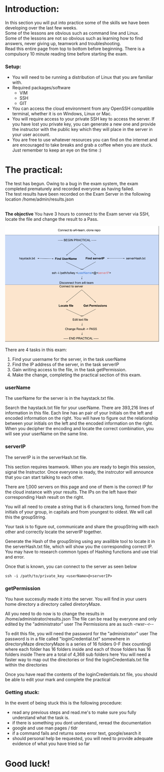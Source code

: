# Introduction:
In this section you will put into practice some of the skills we have been developing over the last few weeks. 
</br>
Some of the lessons are obvious such as command line and Linux.
</br>
Some of the lessons are not so obvious such as learning how to find answers, never giving up, teamwork and troubleshooting.
</br>
Read this entire page from top to bottom before beginning. There is a compulsory 10 minute reading time before starting the exam.

### Setup:
- You will need to be running a distribution of Linux that you are familiar with. 
- Required packages/software
  - VIM
  - SSH
  - GIT
- You can access the cloud environment from any OpenSSH compatible terminal, whether it is on Windows, Linux or Mac.
- You will require access to your private SSH key to access the server. If you have lost you private key, you can generate a new one and provide the instructor with the public key which they will place in the server in your user account.
- You are free to use whatever resources you can find on the internet and are encouraged to take breaks and grab a coffee when you are stuck. Just remember to keep an eye on the time :)


# The practical:
The test has begun.
Owing to a bug in the exam system, the exam completed prematurely and recorded everyone as having failed.</br>
The test results have been recorded on the Exam Server in the following location /home/admin/results.json
</br>
</br>

**The objective** You have 3 hours to connect to the Exam server via SSH, locate the file and change the result to a Pass.

![Student Exam Overview](https://github.com/444B/goodluck/blob/Second-Draft/practical/Student%20Exam%20Overview.png?raw=true "Student Exam Overview")

There are 4 tasks in this exam:
1. Find your username for the server, in the task userName
2. Find the IP address of the server, in the task serverIP
3. Gain writing access to the file, in the task getPermission.
4. Make the change, completing the practical section of this exam.

### userName
The userName for the server is in the haystack.txt file. 

Search the haystack.txt file for your userName.
There are 393,216 lines of information in this file. 
Each line has an pair of your Initials on the left and encoded information on the right.
You will have to figure out the relationship between your initials on the left and the encoded information on the right.
When you decipher the encoding and locate the correct combination, you will see your userName on the same line.

### serverIP
The serverIP is in the serverHash.txt file.

This section requires teamwork. When you are ready to begin this session, signal the Instructor. Once everyone is ready, the instrcutor will announce that you can start talking to each other.

There are 1,000 servers on this page and one of them is the correct IP for the cloud instance with your results.
The IPs on the left have their corresponding Hash result on the right.

You will all need to create a string that is 6 characters long, formed from the initials of your group, in capitals and from youngest to oldest. We will call this the groupString.

Your task is to figure out, communicate and share the groupString with each other and correctly locate the serverIP together.

Generate the Hash of the groupString using any availible tool to locate it in the serverHash.txt file, which will show you the corresponding correct IP.
You may have to research common types of Hashing functions and use trial and error.

Once that is known, you can connect to the server as seen below
``` shell
ssh -i /path/to/private_key <userName>@<serverIP>
```

### getPermission
You have succesully made it into the server.
You will find in your users home directory a directory called diretoryMaze.

All you need to do now is to change the results in /home/administrator/results.json
The file can be read by everyone and only edited by the "administrator" user
The Permissions are as such
-rwxr--r--

To edit this file, you will need the password for the "administrator" user
The password is in a file called "loginCredential.txt" somewhere in directoryMaze
directoryMaze is a series of 16 folders 0-F (hex counting) where each folder has 16 folders inside and each of those folders has 16 folders inside
There are a total of 4,368 sub folders here
You will need a faster way to map out the directories or find the loginCredentials.txt file within the directories

Once you have read the contents of the loginCredentials.txt file, you should be able to edit your mark and complete the practical


### Getting stuck:
In the event of being stuck this is the following procedure:
- read any previous steps and read.me's to make sure you fully understand what the task is.
- if there is something you dont understand, reread the documentation
- google and use man pages / tldr
- if a command fails and returns some error text, google/search it
- should personal help be requested, you will need to provide adequate evidence of what you have tried so far


# Good luck!








